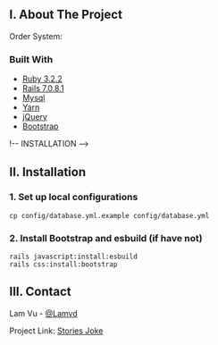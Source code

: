 <!-- ABOUT THE PROJECT -->
## I. About The Project

Order System:

### Built With

* [Ruby 3.2.2](https://github.com/ruby/ruby)
* [Rails 7.0.8.1](https://github.com/rails/rails)
* [Mysql](https://www.postgresql.org/)
* [Yarn](https://yarnpkg.com/)
* [jQuery](https://jquery.com/)
* [Bootstrap](https://getbootstrap.com/)

!-- INSTALLATION -->
## II. Installation

### 1. Set up local configurations

```
cp config/database.yml.example config/database.yml
```

### 2. Install Bootstrap and esbuild (if have not)

```
rails javascript:install:esbuild
rails css:install:bootstrap
```

<!-- CONTACT -->
## III. Contact

Lam Vu - [@Lamvd](https://github.com/lam-vd)

Project Link: [Stories Joke](https://github.com/lam-vd/ZenSCompany)